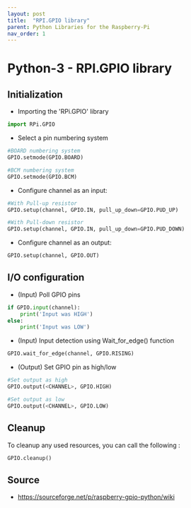 ```yaml
---
layout: post
title:  "RPI.GPIO library"
parent: Python Libraries for the Raspberry-Pi
nav_order: 1
---
```

# Python-3 - RPI.GPIO library

## Initialization
- Importing the 'RPi.GPIO' library

```py
import RPi.GPIO
```
- Select a pin numbering system

```py
#BOARD numbering system
GPIO.setmode(GPIO.BOARD)

#BCM numbering system
GPIO.setmode(GPIO.BCM)
```
- Configure channel as an input:
```py
#With Pull-up resistor
GPIO.setup(channel, GPIO.IN, pull_up_down=GPIO.PUD_UP)

#With Pull-down resistor
GPIO.setup(channel, GPIO.IN, pull_up_down=GPIO.PUD_DOWN)
```
- Configure channel as an output:
```py
GPIO.setup(channel, GPIO.OUT)
```
## I/O configuration
- (Input) Poll GPIO pins
```py
if GPIO.input(channel):
    print('Input was HIGH')
else:
    print('Input was LOW')
```
- (Input) Input detection using Wait_for_edge() function
```py
GPIO.wait_for_edge(channel, GPIO.RISING)
```
- (Output) Set GPIO pin as high/low
```py
#Set output as high
GPIO.output(<CHANNEL>, GPIO.HIGH)

#Set output as low
GPIO.output(<CHANNEL>, GPIO.LOW)
```
## Cleanup
To cleanup any used resources, you can call the following : 
```py
GPIO.cleanup()
```

## Source
- https://sourceforge.net/p/raspberry-gpio-python/wiki
